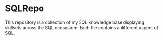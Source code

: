 # SQLRepo
This repository is a collection of my SQL knowledge base displaying skillsets across the SQL ecosystem. Each file contains a different aspect of SQL.
